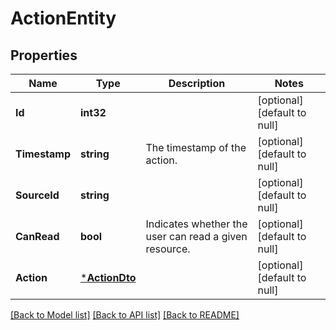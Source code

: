 # ActionEntity

## Properties
Name | Type | Description | Notes
------------ | ------------- | ------------- | -------------
**Id** | **int32** |  | [optional] [default to null]
**Timestamp** | **string** | The timestamp of the action. | [optional] [default to null]
**SourceId** | **string** |  | [optional] [default to null]
**CanRead** | **bool** | Indicates whether the user can read a given resource. | [optional] [default to null]
**Action** | [***ActionDto**](ActionDTO.md) |  | [optional] [default to null]

[[Back to Model list]](../README.md#documentation-for-models) [[Back to API list]](../README.md#documentation-for-api-endpoints) [[Back to README]](../README.md)

